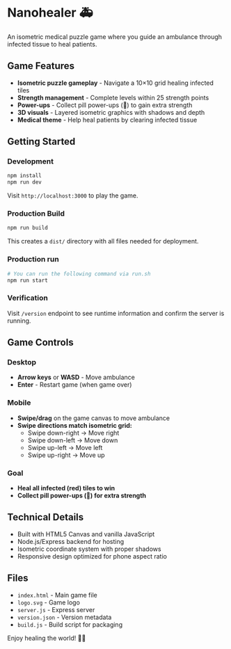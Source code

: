# Nanohealer 🚑

An isometric medical puzzle game where you guide an ambulance through infected tissue to heal patients.

## Game Features

- **Isometric puzzle gameplay** - Navigate a 10×10 grid healing infected tiles
- **Strength management** - Complete levels within 25 strength points
- **Power-ups** - Collect pill power-ups (💊) to gain extra strength
- **3D visuals** - Layered isometric graphics with shadows and depth
- **Medical theme** - Help heal patients by clearing infected tissue

## Getting Started

### Development
```bash
npm install
npm run dev
```

Visit `http://localhost:3000` to play the game.

### Production Build
```bash
npm run build
```

This creates a `dist/` directory with all files needed for deployment.

### Production run
```bash
# You can run the following command via run.sh
npm run start
```

### Verification
Visit `/version` endpoint to see runtime information and confirm the server is running.

## Game Controls

### Desktop
- **Arrow keys** or **WASD** - Move ambulance
- **Enter** - Restart game (when game over)

### Mobile
- **Swipe/drag** on the game canvas to move ambulance
- **Swipe directions match isometric grid:**
  - Swipe down-right → Move right
  - Swipe down-left → Move down
  - Swipe up-left → Move left
  - Swipe up-right → Move up

### Goal
- **Heal all infected (red) tiles to win**
- **Collect pill power-ups (💊) for extra strength**

## Technical Details

- Built with HTML5 Canvas and vanilla JavaScript
- Node.js/Express backend for hosting
- Isometric coordinate system with proper shadows
- Responsive design optimized for phone aspect ratio

## Files

- `index.html` - Main game file
- `logo.svg` - Game logo
- `server.js` - Express server
- `version.json` - Version metadata
- `build.js` - Build script for packaging

Enjoy healing the world! 🏥✨
